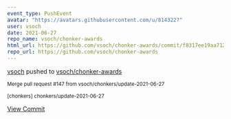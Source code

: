 ```yaml
---
event_type: PushEvent
avatar: "https://avatars.githubusercontent.com/u/814322?"
user: vsoch
date: 2021-06-27
repo_name: vsoch/chonker-awards
html_url: https://github.com/vsoch/chonker-awards/commit/f8317ee19aa712eb78cd4249ee83baef51923945
repo_url: https://github.com/vsoch/chonker-awards
---
```


<a href='https://github.com/vsoch' target='_blank'>vsoch</a> pushed to <a href='https://github.com/vsoch/chonker-awards' target='_blank'>vsoch/chonker-awards</a>

<small>Merge pull request #147 from vsoch/chonkers/update-2021-06-27

[chonkers] chonkers/update-2021-06-27</small>

<a href='https://github.com/vsoch/chonker-awards/commit/f8317ee19aa712eb78cd4249ee83baef51923945' target='_blank'>View Commit</a>